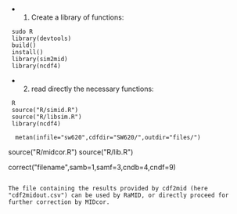 - 1) Create a library of functions:
   
```
 sudo R
 library(devtools)
 build() 
 install() 
 library(sim2mid) 
 library(ncdf4)
```
- 2) read directly the necessary functions:
  
```
 R 
 source("R/simid.R") 
 source("R/libsim.R") 
 library(ncdf4)
 
  metan(infile="sw620",cdfdir="SW620/",outdir="files/")
```
 source("R/midcor.R") 
 source("R/lib.R") 
 
 correct("filename",samb=1,samf=3,cndb=4,cndf=9)

 
  
```

The file containing the results provided by cdf2mid (here "cdf2midout.csv") can be used by RaMID, or directly proceed for further correction by MIDcor.

